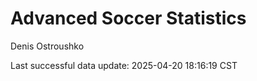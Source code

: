 # Advanced Soccer Statistics
Denis Ostroushko

<!-- gfm -->

Last successful data update: 2025-04-20 18:16:19 CST

